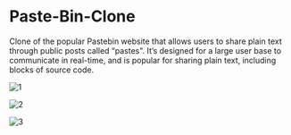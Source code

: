 # Paste-Bin-Clone

Clone of the popular Pastebin website that allows users to share plain text through public posts called “pastes". It’s designed for a large user base to communicate in real-time, and is popular for sharing plain text, including blocks of source code.


![1](https://user-images.githubusercontent.com/73958706/138721595-b8b177e9-05e4-41a3-858d-cc0e780349f0.JPG)

![2](https://user-images.githubusercontent.com/73958706/138721602-97ea2ce2-8d2e-4397-9d54-1d5fbcd2ebb2.JPG)

![3](https://user-images.githubusercontent.com/73958706/138721607-f63fde3b-f27d-45ad-817e-e30201c79477.JPG)


